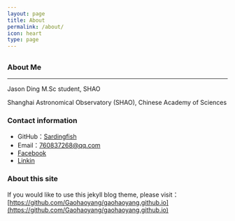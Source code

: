 ```yaml
---
layout: page
title: About
permalink: /about/
icon: heart
type: page
---
```




## 

### About Me

---

Jason Ding  M.Sc student, SHAO

Shanghai Astronomical Observatory (SHAO), Chinese Academy of Sciences



### Contact information

* GitHub：[Sardingfish](https://github.com/Sardingfish)
* Email：760837268@qq.com
* [Facebook]()
* [Linkin]()



### About this site

If you would like to use this jekyll blog theme, please visit：[https://github.com/Gaohaoyang/gaohaoyang.github.io](https://github.com/Gaohaoyang/gaohaoyang.github.io)




